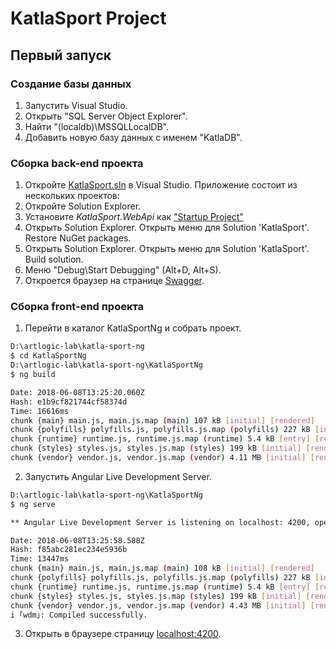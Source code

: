 # KatlaSport Project

## Первый запуск

### Создание базы данных

1. Запустить Visual Studio.
2. Открыть "SQL Server Object Explorer".
3. Найти "(localdb)\MSSQLLocalDB".
4. Добавить новую базу данных с именем "KatlaDB".

### Сборка back-end проекта

1. Откройте [KatlaSport.sln](../KatlaSport.sln) в Visual Studio. Приложение состоит из нескольких проектов:
2. Откройте Solution Explorer.
3. Установите *KatlaSport.WebApi* как ["Startup Project"](https://msdn.microsoft.com/en-us/library/a1awth7y.aspx)
4. Открыть Solution Explorer. Открыть меню для Solution 'KatlaSport'. Restore NuGet packages.
5. Открыть Solution Explorer. Открыть меню для Solution 'KatlaSport'. Build solution.
6. Меню "Debug\Start Debugging" (Alt+D, Alt+S).
7. Откроется браузер на странице [Swagger](http://localhost:56952/swagger/ui/index).

### Сборка front-end проекта

1. Перейти в каталог KatlaSportNg и собрать проект.

```sh
D:\artlogic-lab\katla-sport-ng
$ cd KatlaSportNg
D:\artlogic-lab\katla-sport-ng\KatlaSportNg
$ ng build

Date: 2018-06-08T13:25:20.060Z
Hash: e1b9cf821744cf58374d
Time: 16616ms
chunk {main} main.js, main.js.map (main) 107 kB [initial] [rendered]
chunk {polyfills} polyfills.js, polyfills.js.map (polyfills) 227 kB [initial] [rendered]
chunk {runtime} runtime.js, runtime.js.map (runtime) 5.4 kB [entry] [rendered]
chunk {styles} styles.js, styles.js.map (styles) 199 kB [initial] [rendered]
chunk {vendor} vendor.js, vendor.js.map (vendor) 4.11 MB [initial] [rendered]
```

2. Запустить Angular Live Development Server.

```sh
D:\artlogic-lab\katla-sport-ng\KatlaSportNg
$ ng serve

** Angular Live Development Server is listening on localhost: 4200, open your browser on http://localhost:4200/ **

Date: 2018-06-08T13:25:58.588Z
Hash: f85abc281ec234e5936b
Time: 13447ms
chunk {main} main.js, main.js.map (main) 108 kB [initial] [rendered]
chunk {polyfills} polyfills.js, polyfills.js.map (polyfills) 227 kB [initial] [rendered]
chunk {runtime} runtime.js, runtime.js.map (runtime) 5.4 kB [entry] [rendered]
chunk {styles} styles.js, styles.js.map (styles) 199 kB [initial] [rendered]
chunk {vendor} vendor.js, vendor.js.map (vendor) 4.43 MB [initial] [rendered]
i ｢wdm｣: Compiled successfully.
```

3. Открыть в браузере страницу [localhost:4200](http://localhost:4200/).
